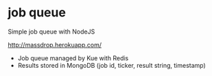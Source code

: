 # job queue

Simple job queue with NodeJS

http://massdrop.herokuapp.com/

- Job queue managed by Kue with Redis
- Results stored in MongoDB (job id, ticker, result string, timestamp)
